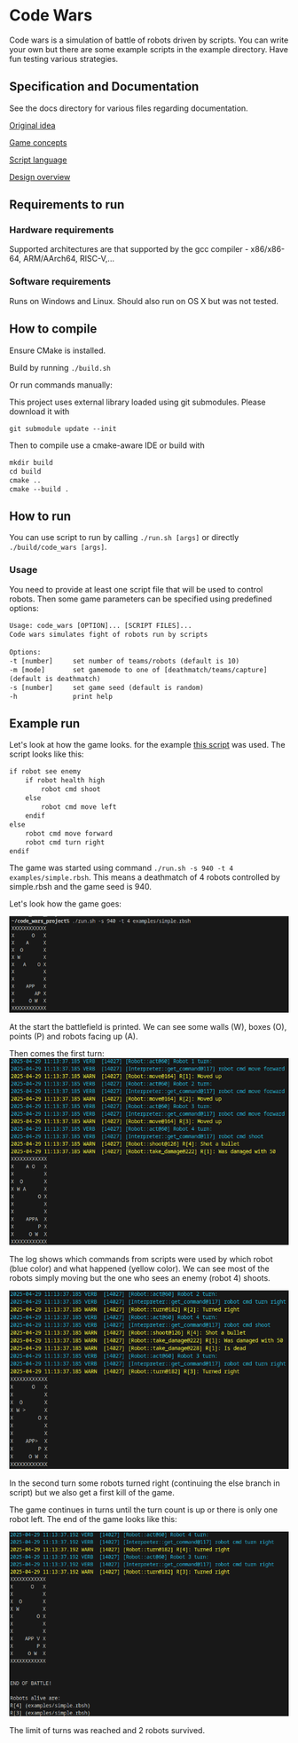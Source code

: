 # Code Wars

Code wars is a simulation of battle of robots driven by scripts.
You can write your own but there are some example scripts in the example directory.
Have fun testing various strategies. 

## Specification and Documentation

See the docs directory for various files regarding documentation.

[Original idea](docs/proposal.md)

[Game concepts](docs/game-description.md)

[Script language](docs/language.md)

[Design overview](docs/project-design.md)

## Requirements to run

### Hardware requirements

Supported architectures are that supported by the gcc compiler - x86/x86-64, ARM/AArch64, RISC-V,...

### Software requirements

Runs on Windows and Linux. Should also run on OS X but was not tested.

## How to compile

Ensure CMake is installed.

Build by running `./build.sh`

Or run commands manually:

This project uses external library loaded using git submodules.
Please download it with
```
git submodule update --init
```

Then to compile use a cmake-aware IDE or build with
```
mkdir build
cd build
cmake ..
cmake --build .
```

## How to run

You can use script to run by calling `./run.sh [args]` or directly `./build/code_wars [args]`.

### Usage

You need to provide at least one script file that will be used to control robots.
Then some game parameters can be specified using predefined options:

```
Usage: code_wars [OPTION]... [SCRIPT FILES]...
Code wars simulates fight of robots run by scripts

Options:
-t [number]     set number of teams/robots (default is 10)
-m [mode]       set gamemode to one of [deathmatch/teams/capture] (default is deathmatch)
-s [number]     set game seed (default is random)
-h              print help
```

## Example run

Let's look at how the game looks. for the example [this script](examples/simple.rbsh) was used.
The script looks like this:

```
if robot see enemy
    if robot health high
        robot cmd shoot
    else
        robot cmd move left
    endif
else
    robot cmd move forward
    robot cmd turn right
endif
```

The game was started using command `./run.sh -s 940 -t 4 examples/simple.rbsh`.
This means a deathmatch of 4 robots controlled by simple.rbsh and the game seed is 940.

Let's look how the game goes:

![Screenshot 1](docs/example-run/cdwars1.png)

At the start the battlefield is printed. We can see some walls (W), boxes (O), points (P) and robots facing up (A).

Then comes the first turn:
![Screenshot 2](docs/example-run/cdwars2.png)

The log shows which commands from scripts were used by which robot (blue color) and what happened (yellow color).
We can see most of the robots simply moving but the one who sees an enemy (robot 4) shoots.

![Screenshot 3](docs/example-run/cdwars3.png)

In the second turn some robots turned right (continuing the else branch in script) but we also get a first kill of the game.

The game continues in turns until the turn count is up or there is only one robot left.
The end of the game looks like this:

![Screenshot 4](docs/example-run/cdwars4.png)

The limit of turns was reached and 2 robots survived.